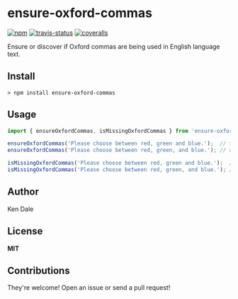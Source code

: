 # ensure-oxford-commas

[![npm](https://img.shields.io/npm/v/ensure-oxford-commas.svg)](https://www.npmjs.com/package/ensure-oxford-commas)
[![travis-status](https://img.shields.io/travis/kendaleiv/ensure-oxford-commas.svg)](https://travis-ci.org/kendaleiv/ensure-oxford-commas)
[![coveralls](https://img.shields.io/coveralls/kendaleiv/ensure-oxford-commas.svg)](https://coveralls.io/github/kendaleiv/ensure-oxford-commas)

Ensure or discover if Oxford commas are being used in English language text.

## Install

```
> npm install ensure-oxford-commas
```

## Usage

```javascript
import { ensureOxfordCommas, isMissingOxfordCommas } from 'ensure-oxford-commas';

ensureOxfordCommas('Please choose between red, green and blue.');  // throws
ensureOxfordCommas('Please choose between red, green, and blue.'); // does not throw

isMissingOxfordCommas('Please choose between red, green and blue.');  // true
isMissingOxfordCommas('Please choose between red, green, and blue.'); // false
```

## Author

Ken Dale

## License

**MIT**

## Contributions

They're welcome! Open an issue or send a pull request!
